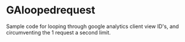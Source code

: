 # GAloopedrequest
Sample code for looping through google analytics client view ID's, and circumventing the 1 request a second limit.
